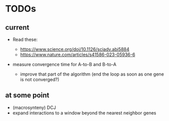 # TODOs

## current

- Read these:
  - https://www.science.org/doi/10.1126/sciadv.abi5884
  - https://www.nature.com/articles/s41586-023-05936-6 

- measure convergence time for A-to-B and B-to-A
  - improve that part of the algorithm (end the loop as soon as one gene is not converged?)
  
## at some point

- (macrosynteny) DCJ
- expand interactions to a window beyond the nearest neighbor genes
